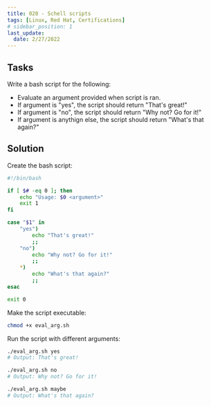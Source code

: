 ```yaml
---
title: 020 - Schell scripts
tags: [Linux, Red Hat, Certifications]
# sidebar_position: 1 
last_update:
  date: 2/27/2022
---
```


## Tasks

Write a bash script for the following:

- Evaluate an argument provided when script is ran.
- If argument is "yes", the script should return "That's great!"
- If argument is "no", the script should return "Why not? Go for it!"
- If argument is anythign else, the script should return "What's that again?"


## Solution


Create the bash script:

```bash
#!/bin/bash

if [ $# -eq 0 ]; then
    echo "Usage: $0 <argument>"
    exit 1
fi

case "$1" in
    "yes")
        echo "That's great!"
        ;;
    "no")
        echo "Why not? Go for it!"
        ;;
    *)
        echo "What's that again?"
        ;;
esac

exit 0
```


Make the script executable:

```bash
chmod +x eval_arg.sh
```

Run the script with different arguments:

```bash
./eval_arg.sh yes
# Output: That's great!

./eval_arg.sh no
# Output: Why not? Go for it!

./eval_arg.sh maybe
# Output: What's that again?
```